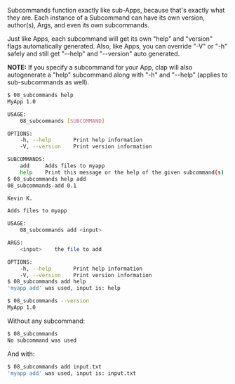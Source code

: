 Subcommands function exactly like sub-Apps, because that's exactly what they are. Each
instance of a Subcommand can have its own version, author(s), Args, and even its own
subcommands.

Just like Apps, each subcommand will get its own "help" and "version" flags automatically
generated. Also, like Apps, you can override "-V" or "-h" safely and still get "--help" and
"--version" auto generated.

**NOTE:** If you specify a subcommand for your App, clap will also autogenerate a "help"
subcommand along with "-h" and "--help" (applies to sub-subcommands as well).

```bash
$ 08_subcommands help
MyApp 1.0

USAGE:
    08_subcommands [SUBCOMMAND]

OPTIONS:
    -h, --help       Print help information
    -V, --version    Print version information

SUBCOMMANDS:
    add     Adds files to myapp
    help    Print this message or the help of the given subcommand(s)
$ 08_subcommands help add
08_subcommands-add 0.1

Kevin K.

Adds files to myapp

USAGE:
    08_subcommands add <input>

ARGS:
    <input>    the file to add

OPTIONS:
    -h, --help       Print help information
    -V, --version    Print version information
$ 08_subcommands add help
'myapp add' was used, input is: help
```

```bash
$ 08_subcommands --version
MyApp 1.0
```

Without any subcommand:
```bash
$ 08_subcommands
No subcommand was used
```

And with:
```bash
$ 08_subcommands add input.txt
'myapp add' was used, input is: input.txt
```
